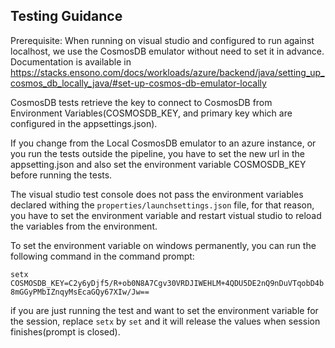 ## Testing Guidance
Prerequisite:
When running on visual studio and configured to run against localhost, we use the CosmosDB emulator without need to set it in advance.
Documentation is available in https://stacks.ensono.com/docs/workloads/azure/backend/java/setting_up_cosmos_db_locally_java/#set-up-cosmos-db-emulator-locally

CosmosDB tests retrieve the key to connect to CosmosDB from Environment Variables(COSMOSDB_KEY, and primary key which are configured in the appsettings.json).

If you change from the Local CosmosDB emulator to an azure instance, or you run the tests outside the pipeline, you have to set the new url in the appsetting.json and also set the environment variable COSMOSDB_KEY before running the tests.

The visual studio test console does not pass the environment variables declared withing the `properties/launchsettings.json` file, for that reason, you have to set the environment variable and restart vistual studio to reload the variables from the environment.

To set the environment variable on windows permanently, you can run the following command in the command prompt:

`setx COSMOSDB_KEY=C2y6yDjf5/R+ob0N8A7Cgv30VRDJIWEHLM+4QDU5DE2nQ9nDuVTqobD4b8mGGyPMbIZnqyMsEcaGQy67XIw/Jw==`

if you are just running the test and want to set the environment variable for the session, replace `setx` by `set` and it will release the values when session finishes(prompt is closed).
 
